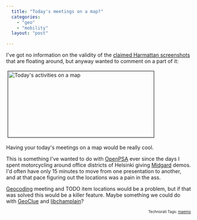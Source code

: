 ```yaml
---
  title: "Today's meetings on a map?"
  categories: 
    - "geo"
    - "mobility"
  layout: "post"

---
```

<p>
I've got no information on the validity of the <a href="http://gizmodo.com/5260260/nokias-leaked-future-tablet-screenshot-large-smartphone">claimed Harmattan screenshots</a> that are floating around, but anyway wanted to comment on a part of it:
</p><p>
<img src="https://d2vqpl3tx84ay5.cloudfront.net/possible-harmattan-activity-map.jpg" height="181" width="398" border="1" hspace="4" vspace="4" alt="Today's activities on a map" title="Today's activities on a map" />
</p><p>
Having your today's meetings on a map would be really cool.
</p><p>
This is something I've wanted to do with <a href="http://www.openpsa.org/">OpenPSA</a> ever since the days I spent motorcycling around office districts of Helsinki giving <a href="http://www.midgard-project.org/">Midgard</a> demos. I'd often have only 15 minutes to move from one presentation to another, and at that pace figuring out the locations was a pain in the ass.
</p><p>
<a href="http://en.wikipedia.org/wiki/Geocoding">Geocoding</a> meeting and TODO item locations would be a problem, but if that was solved this would be a killer feature. Maybe something we could do with <a href="http://folks.o-hand.com/jku/geoclue-docs/Geocode.html">GeoClue</a> and <a href="http://projects.gnome.org/libchamplain/">libchamplain</a>?
</p>
<p style="text-align:right;font-size:10px;">Technorati Tags: <a href="http://www.technorati.com/tag/maemo" rel="tag">maemo</a></p>
